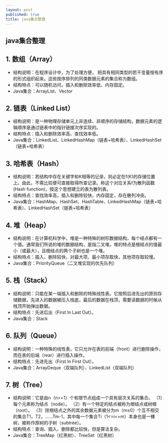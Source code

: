 ```yaml
---
layout: post
published: true
title: java集合整理
---
```

## java集合整理

## 1. 数组（Array）

- 结构说明：在程序设计中，为了处理方便， 把具有相同类型的若干变量按有序的形式组织起来。这些按序排列的同类数据元素的集合称为数组。
- 结构特点：可以随机访问，插入和删除效率低、内存固定。
- Java集合：ArrayList、Vector

 
## 2. 链表（Linked List）

- 结构说明：是一种物理存储单元上非连续、非顺序的存储结构，数据元素的逻辑顺序是通过链表中的指针链接次序实现的。
- 结构特点：插入和删除效率高、查找效率低。
- Java集合：LinkedList、LinkedHashMap（链表+哈希表）、LinkedHashSet（链表+哈希表）


## 3. 哈希表（Hash）

- 结构说明：若结构中存在关键字和K相等的记录，则必定在f(K)的存储位置上。由此，不需比较便可直接取得所查记录。称这个对应关系f为散列函数(Hash function)，按这个思想建立的表为散列表。
- 结构特点：查找效率高，插入和删除较快，内存固定，存在散列冲突。
- Java集合：HashMap、HashSet、HashTable、LinkedHashMap（链表+哈希表）、LinkedHashSet（链表+哈希表）

 
## 4. 堆（Heap）

- 结构说明：在计算机科学中，堆是一种特殊的树形数据结构，每个结点都有一个值。通常我们所说的堆的数据结构，是指二叉堆。堆的特点是根结点的值最小（或最大），且根结点的两个子树也是一个堆。
- 结构特点：插入、删除较快，对最大项、最小项存取快，其他项存取较慢。
- Java集合：PriorityQueue（二叉堆实现的优先队列）


## 5. 栈（Stack）

- 结构说明：只能在某一端插入和删除的特殊线性表。它按照后进先出的原则存储数据，先进入的数据被压入栈底，最后的数据在栈顶，需要读数据的时候从栈顶开始弹出数据。
- 结构特点：先进后出（First In Last Out）。
- Java集合：Stack

 
## 6. 队列（Queue）

- 结构说明：一种特殊的线性表，它只允许在表的前端（front）进行删除操作，而在表的后端（rear）进行插入操作。
- 结构特点：先进先出（First In First Out）。
- Java集合：ArrayDeque（双端队列）、LinkedList（双端队列）
     

## 7. 树（Tree）

- 结构说明：它是由n（n>=1）个有限节点组成一个具有层次关系的集合。
                    （1）每个元素称为结点（node）。
                    （2）有一个特定的结点被称为根结点或树根（root）。
                    （3）除根结点之外的其余数据元素被分为m（m≥0）个互不相交的集合T1，T2，……Tm-1，其中每一个集合Ti（1<=i<=m）本身也是一棵树，被称作原树的子树（subtree）。
- 结构特点：查询、插入、删除都比较快，但是算法复杂。
- Java集合：TreeMap（红黑树）、TreeSet（红黑树）

